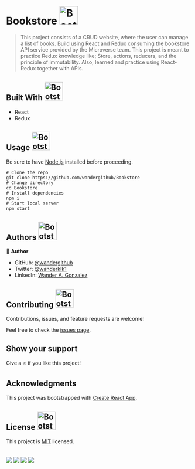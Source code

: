 
# Bookstore <img src="https://img.icons8.com/external-filled-outline-wichaiwi/344/external-description-e-commerce-website-filled-outline-wichaiwi.png" alt="Bootstrap Icon" style="width: 50px; height: 50px">

>  This project consists of a CRUD website, where the user can manage a list of books. Build using React and Redux consuming the bookstore API service provided by the Microverse team. This project is meant to practice Redux knowledge like; Store, actions, reducers, and the principle of immutability. Also, learned and practice using React-Redux together with APIs.

<!-- 
## App screenshot <img src="https://img.icons8.com/bubbles/344/screenshot.png" alt="Bootstrap Icon" style="width: 50px; height: 50px">

![App ScreenShot](./app-screenshot.png "App screenshot") -->

## Built With <img src="https://img.icons8.com/external-flaticons-lineal-color-flat-icons/344/external-build-agile-flaticons-lineal-color-flat-icons.png" alt="Bootstrap Icon" style="width: 50px; height: 50px">

- React 
- Redux
      

<!-- ## Live Demo <img src="https://img.icons8.com/color/344/trial-version.png" alt="Bootstrap Icon" style="width: 50px; height: 50px">

[Heroku](https://wander-math-magicians.herokuapp.com) <img src="https://img.icons8.com/color/344/heroku.png" alt="Bootstrap Icon" style="width: 25px; height: 25px">


[Netlify](https://wander-math-magicians.netlify.app)  <img src="https://img.icons8.com/external-tal-revivo-shadow-tal-revivo/344/external-netlify-a-cloud-computing-company-that-offers-hosting-and-serverless-backend-services-for-static-websites-logo-shadow-tal-revivo.png" alt="Bootstrap Icon" style="width: 25px; height: 25px"> -->


## Usage  <img src="https://img.icons8.com/external-filled-outline-geotatah/344/external-engine-merger-and-acquisition-filled-outline-filled-outline-geotatah.png" alt="Bootstrap Icon" style="width: 50px; height: 50px">

Be sure to have [Node.js](https://nodejs.org/) installed before proceeding.

```shell
# Clone the repo
git clone https://github.com/wandergithub/Bookstore
# Change directory
cd Bookstore
# Install dependencies
npm i
# Start local server
npm start
```

## Authors  <img src="https://img.icons8.com/external-flaticons-flat-flat-icons/344/external-author-copyright-law-flaticons-flat-flat-icons.png" alt="Bootstrap Icon" style="width: 50px; height: 50px">

👤 **Author**


- GitHub: [@wandergithub](https://github.com/wandergithub)
- Twitter: [@wanderklk1](https://twitter.com/wanderklk1)
- LinkedIn: [Wander A. Gonzalez](https://www.linkedin.com/in/wander-a-gonzalez-53127b205/)

## Contributing  <img src="https://img.icons8.com/doodle/344/helping.png" alt="Bootstrap Icon" style="width: 50px; height: 50px">

Contributions, issues, and feature requests are welcome!

Feel free to check the [issues page](../../issues/).

## Show your support  

Give a ⭐️ if you like this project!

## Acknowledgments

This project was bootstrapped with [Create React App](https://github.com/facebook/create-react-app).

## License <img src="https://img.icons8.com/dusk/344/licence.png" alt="Bootstrap Icon" style="width: 50px; height: 50px">

This project is [MIT](./MIT.md) licensed.
<br>
<br>
<br>
![](https://img.shields.io/badge/Microverse-blueviolet)
![](https://img.shields.io/badge/-ReactJs-61DAFB?logo=react&logoColor=white&style=flat)
![](https://img.shields.io/badge/-Redux-764abc?logo=redux&logoColor=white&style=flat)
![](https://img.shields.io/badge/-JavaScript-yellow?logo=JavaScript&logoColor=white&style=flat)
